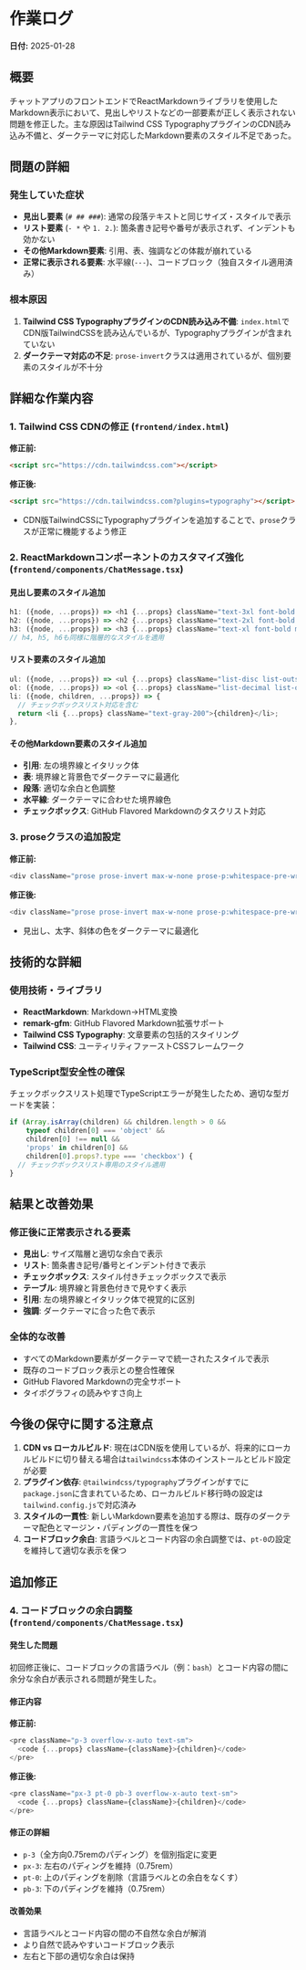 # 作業ログ

**日付:** 2025-01-28

## 概要

チャットアプリのフロントエンドでReactMarkdownライブラリを使用したMarkdown表示において、見出しやリストなどの一部要素が正しく表示されない問題を修正した。主な原因はTailwind CSS TypographyプラグインのCDN読み込み不備と、ダークテーマに対応したMarkdown要素のスタイル不足であった。

## 問題の詳細

### 発生していた症状
- **見出し要素** (`# ## ###`): 通常の段落テキストと同じサイズ・スタイルで表示
- **リスト要素** (`- *` や `1. 2.`): 箇条書き記号や番号が表示されず、インデントも効かない
- **その他Markdown要素**: 引用、表、強調などの体裁が崩れている
- **正常に表示される要素**: 水平線(`---`)、コードブロック（独自スタイル適用済み）

### 根本原因
1. **Tailwind CSS TypographyプラグインのCDN読み込み不備**: `index.html`でCDN版TailwindCSSを読み込んでいるが、Typographyプラグインが含まれていない
2. **ダークテーマ対応の不足**: `prose-invert`クラスは適用されているが、個別要素のスタイルが不十分

## 詳細な作業内容

### 1. Tailwind CSS CDNの修正 (`frontend/index.html`)

**修正前:**
```html
<script src="https://cdn.tailwindcss.com"></script>
```

**修正後:**
```html
<script src="https://cdn.tailwindcss.com?plugins=typography"></script>
```

- CDN版TailwindCSSにTypographyプラグインを追加することで、`prose`クラスが正常に機能するよう修正

### 2. ReactMarkdownコンポーネントのカスタマイズ強化 (`frontend/components/ChatMessage.tsx`)

#### 見出し要素のスタイル追加
```typescript
h1: ({node, ...props}) => <h1 {...props} className="text-3xl font-bold mt-6 mb-4 text-gray-100" />,
h2: ({node, ...props}) => <h2 {...props} className="text-2xl font-bold mt-5 mb-3 text-gray-100" />,
h3: ({node, ...props}) => <h3 {...props} className="text-xl font-bold mt-4 mb-2 text-gray-100" />,
// h4, h5, h6も同様に階層的なスタイルを適用
```

#### リスト要素のスタイル追加
```typescript
ul: ({node, ...props}) => <ul {...props} className="list-disc list-outside pl-6 mb-4 space-y-1" />,
ol: ({node, ...props}) => <ol {...props} className="list-decimal list-outside pl-6 mb-4 space-y-1" />,
li: ({node, children, ...props}) => {
  // チェックボックスリスト対応を含む
  return <li {...props} className="text-gray-200">{children}</li>;
},
```

#### その他Markdown要素のスタイル追加
- **引用**: 左の境界線とイタリック体
- **表**: 境界線と背景色でダークテーマに最適化
- **段落**: 適切な余白と色調整
- **水平線**: ダークテーマに合わせた境界線色
- **チェックボックス**: GitHub Flavored Markdownのタスクリスト対応

### 3. proseクラスの追加設定

**修正前:**
```typescript
<div className="prose prose-invert max-w-none prose-p:whitespace-pre-wrap">
```

**修正後:**
```typescript
<div className="prose prose-invert max-w-none prose-p:whitespace-pre-wrap prose-headings:text-gray-100 prose-strong:text-gray-100 prose-em:text-gray-300">
```

- 見出し、太字、斜体の色をダークテーマに最適化

## 技術的な詳細

### 使用技術・ライブラリ
- **ReactMarkdown**: Markdown→HTML変換
- **remark-gfm**: GitHub Flavored Markdown拡張サポート
- **Tailwind CSS Typography**: 文章要素の包括的スタイリング
- **Tailwind CSS**: ユーティリティファーストCSSフレームワーク

### TypeScript型安全性の確保
チェックボックスリスト処理でTypeScriptエラーが発生したため、適切な型ガードを実装：

```typescript
if (Array.isArray(children) && children.length > 0 && 
    typeof children[0] === 'object' && 
    children[0] !== null && 
    'props' in children[0] && 
    children[0].props?.type === 'checkbox') {
  // チェックボックスリスト専用のスタイル適用
}
```

## 結果と改善効果

### 修正後に正常表示される要素
- **見出し**: サイズ階層と適切な余白で表示
- **リスト**: 箇条書き記号/番号とインデント付きで表示
- **チェックボックス**: スタイル付きチェックボックスで表示
- **テーブル**: 境界線と背景色付きで見やすく表示
- **引用**: 左の境界線とイタリック体で視覚的に区別
- **強調**: ダークテーマに合った色で表示

### 全体的な改善
- すべてのMarkdown要素がダークテーマで統一されたスタイルで表示
- 既存のコードブロック表示との整合性確保
- GitHub Flavored Markdownの完全サポート
- タイポグラフィの読みやすさ向上

## 今後の保守に関する注意点

1. **CDN vs ローカルビルド**: 現在はCDN版を使用しているが、将来的にローカルビルドに切り替える場合は`tailwindcss`本体のインストールとビルド設定が必要
2. **プラグイン依存**: `@tailwindcss/typography`プラグインがすでに`package.json`に含まれているため、ローカルビルド移行時の設定は`tailwind.config.js`で対応済み
3. **スタイルの一貫性**: 新しいMarkdown要素を追加する際は、既存のダークテーマ配色とマージン・パディングの一貫性を保つ 
4. **コードブロック余白**: 言語ラベルとコード内容の余白調整では、`pt-0`の設定を維持して適切な表示を保つ



## 追加修正

### 4. コードブロックの余白調整 (`frontend/components/ChatMessage.tsx`)

#### 発生した問題
初回修正後に、コードブロックの言語ラベル（例：`bash`）とコード内容の間に余分な余白が表示される問題が発生した。

#### 修正内容

**修正前:**
```typescript
<pre className="p-3 overflow-x-auto text-sm">
  <code {...props} className={className}>{children}</code>
</pre>
```

**修正後:**
```typescript
<pre className="px-3 pt-0 pb-3 overflow-x-auto text-sm">
  <code {...props} className={className}>{children}</code>
</pre>
```

#### 修正の詳細
- `p-3`（全方向0.75remのパディング）を個別指定に変更
- `px-3`: 左右のパディングを維持（0.75rem）
- `pt-0`: 上のパディングを削除（言語ラベルとの余白をなくす）
- `pb-3`: 下のパディングを維持（0.75rem）

#### 改善効果
- 言語ラベルとコード内容の間の不自然な余白が解消
- より自然で読みやすいコードブロック表示
- 左右と下部の適切な余白は保持